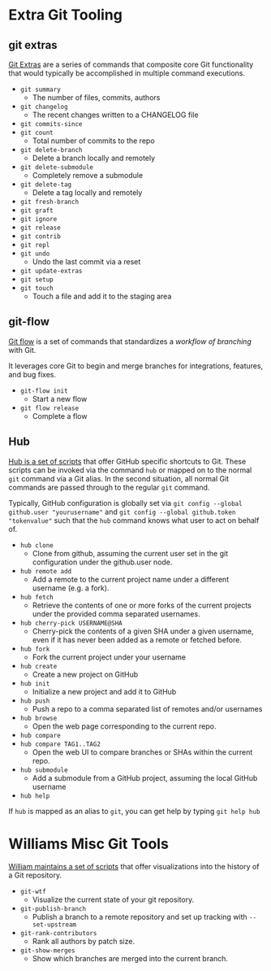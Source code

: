 # Extra Git Tooling

## git extras

[Git Extras](https://github.com/visionmedia/git-extras) are a series of commands that composite core Git functionality that would typically be accomplished in multiple command executions.

* `git summary`
    * The number of files, commits, authors
* `git changelog`
    * The recent changes written to a CHANGELOG file
* `git commits-since`
* `git count`
    * Total number of commits to the repo
* `git delete-branch`
    * Delete a branch locally and remotely
* `git delete-submodule`
    * Completely remove a submodule
* `git delete-tag`
    * Delete a tag locally and remotely
* `git fresh-branch`
* `git graft`
* `git ignore`
* `git release`
* `git contrib`
* `git repl`
* `git undo`
    * Undo the last commit via a reset
* `git update-extras`
* `git setup`
* `git touch`
    * Touch a file and add it to the staging area


## git-flow

[Git flow](https://github.com/nvie/gitflow) is a set of commands that standardizes a *workflow of branching* with Git.

It leverages core Git to begin and merge branches for integrations, features, and bug fixes.

* `git-flow init`
    * Start a new flow
* `git flow release`
    * Complete a flow


## Hub

[Hub is a set of scripts](https://github.com/defunkt/hub) that offer GitHub specific shortcuts to Git. These scripts can be invoked via the command `hub` or mapped on to the normal `git` command via a Git alias. In the second situation, all normal Git commands are passed through to the regular `git` command.

Typically, GitHub configuration is globally set via `git config --global github.user "yourusername"` and `git config --global github.token "tokenvalue"` such that the `hub` command knows what user to act on behalf of.

* `hub clone`
    * Clone from github, assuming the current user set in the git configuration under the github.user node.
* `hub remote add`
    * Add a remote to the current project name under a different username (e.g. a fork).
* `hub fetch`
    * Retrieve the contents of one or more forks of the current projects under the provided comma separated usernames.
* `hub cherry-pick USERNAME@SHA`
    * Cherry-pick the contents of a given SHA under a given username, even if it has never been added as a remote or fetched before.
* `hub fork`
    * Fork the current project under your username
* `hub create`
    * Create a new project on GitHub
* `hub init`
    * Initialize a new project and add it to GitHub
* `hub push`
    * Push a repo to a comma separated list of remotes and/or usernames
* `hub browse`
    * Open the web page corresponding to the current repo.
* `hub compare`
* `hub compare TAG1..TAG2`
    * Open the web UI to compare branches or SHAs within the current repo.
* `hub submodule`
    * Add a submodule from a GitHub project, assuming the local GitHub username
* `hub help`

If `hub` is mapped as an alias to `git`, you can get help by typing `git help hub`


# Williams Misc Git Tools

[William maintains a set of scripts](http://git-wt-commit.rubyforge.org/) that offer visualizations into the history of a Git repository.

* `git-wtf`
    * Visualize the current state of your git repository.
* `git-publish-branch`
    * Publish a branch to a remote repository and set up tracking with `--set-upstream`
* `git-rank-contributors`
    * Rank all authors by patch size.
* `git-show-merges`
    * Show which branches are merged into the current branch.
